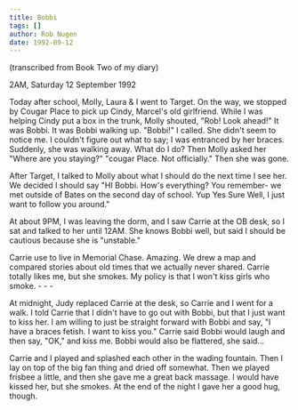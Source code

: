 ```yaml
---
title: Bobbi
tags: []
author: Rob Nugen
date: 1992-09-12
---
```


<p class=note>(transcribed from Book Two of my diary)

<p class=date>2AM, Saturday 12 September 1992</p>

<p>Today after school, Molly, Laura & I went to Target.  On the way,
we stopped by Cougar Place to pick up Cindy, Marcel's old girlfriend.
While I was helping Cindy put a box in the trunk, Molly shouted, "Rob!
Look ahead!"  It was Bobbi.  It was Bobbi walking up. "Bobbi!" I
called.  She didn't seem to notice me. I couldn't figure out what to
say; I was entranced by her braces.  Suddenly, she was walking away.
What do I do?  Then Molly asked her "Where are you staying?"  "cougar
Place.  Not officially."  Then she was gone.</p>

<p>After Target, I talked to Molly about what I should do the next time I see her.  We decided I should say "HI Bobbi.  How's everything?  You
remember- we met outside of Bates on the second day of school.  Yup Yes Sure Well, I just want to follow you around."</p>

<p>At about 9PM, I was leaving the dorm, and I saw Carrie at the OB desk, so I sat and talked to her until 12AM.  She knows Bobbi well, but said I
should be cautious because she is "unstable."</p>

<p>Carrie use to live in Memorial Chase.  Amazing.  We drew a map and compared stories about old times that we actually never shared.  Carrie totally
likes me, but she smokes.  My policy is that I won't kiss girls who smoke. - - -</p>

<p>At midnight, Judy replaced Carrie at the desk, so Carrie and I went for a walk.  I told Carrie that I didn't have to go out with Bobbi, but that I
just want to kiss her.  I am willing to just be straight forward with Bobbi and say, "I have a braces fetish.  I want to kiss you."  Carrie said Bobbi
would laugh and then say, "OK," and kiss me.  Bobbi would also be flattered, she said...</p>

<p>Carrie and I played and splashed each other in the wading fountain.  Then I lay on top of the big fan thing and dried off somewhat.  Then we played
frisbee a little, and then she gave me a great back massage.  I would have kissed her, but she smokes.  At the end of the night I gave her a good hug, though.</p>

